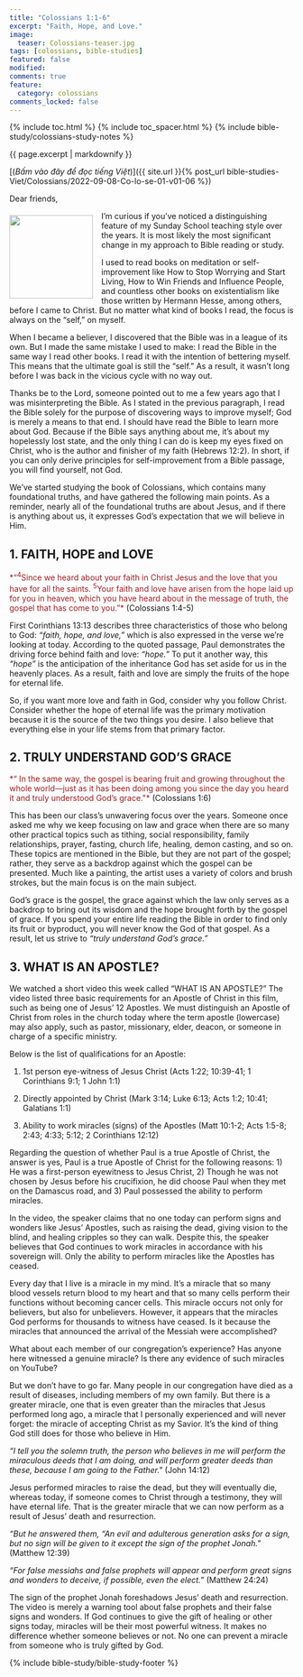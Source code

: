 ```yaml
---
title: "Colossians 1:1-6"
excerpt: "Faith, Hope, and Love."
image:
  teaser: Colossians-teaser.jpg
tags: [colossians, bible-studies]
featured: false
modified:
comments: true
feature:
  category: colossians
comments_locked: false
---
```


{% include toc.html %}
{% include toc_spacer.html %}
{% include bible-study/colossians-study-notes %}

{{ page.excerpt | markdownify }}

[(<em>Bấm vào đây để đọc tiếng Việt</em>)]({{ site.url }}{% post_url bible-studies-Viet/Colossians/2022-09-08-Co-lo-se-01-v01-06 %})

Dear friends,

<div>
<p>
<img alt src="{{ site.url }}/assets/images/Colossians-teaser.jpg" style="border: 0px none; margin: 7px 15px 0px 0px; max-width: 100%; height: 148px; padding: 0px; float: left;">
I’m curious if you’ve noticed a distinguishing feature of my Sunday School teaching style over the years. It is most likely the most significant change in my approach to Bible reading or study.
</p>
</div>

I used to read books on meditation or self-improvement like How to Stop Worrying and Start Living, How to Win Friends and Influence People, and countless other books on existentialism like those written by Hermann Hesse, among others, before I came to Christ. But no matter what kind of books I read, the focus is always on the “self,” on myself.

When I became a believer, I discovered that the Bible was in a league of its own. But I made the same mistake I used to make: I read the Bible in the same way I read other books. I read it with the intention of bettering myself. This means that the ultimate goal is still the “self.” As a result, it wasn’t long before I was back in the vicious cycle with no way out.

Thanks be to the Lord, someone pointed out to me a few years ago that I was misinterpreting the Bible. As I stated in the previous paragraph, I read the Bible solely for the purpose of discovering ways to improve myself; God is merely a means to that end. I should have read the Bible to learn more about God. Because if the Bible says anything about me, it’s about my hopelessly lost state, and the only thing I can do is keep my eyes fixed on Christ, who is the author and finisher of my faith (Hebrews 12:2). In short, if you can only derive principles for self-improvement from a Bible passage, you will find yourself, not God.

We’ve started studying the book of Colossians, which contains many foundational truths, and have gathered the following main points. As a reminder, nearly all of the foundational truths are about Jesus, and if there is anything about us, it expresses God’s expectation that we will believe in Him.

## 1.  FAITH, HOPE and LOVE

<span style="color: rgb(159, 29, 33);">
*“<sup>4</sup>Since we heard about your faith in Christ Jesus and the love that you have for all the saints. <sup>5</sup>Your faith and love have arisen from the hope laid up for you in heaven, which you have heard about in the message of truth, the gospel that has come to you.”*</span> (Colossians 1:4-5)

First Corinthians 13:13 describes three characteristics of those who belong to God: *“faith, hope, and love,”* which is also expressed in the verse we’re looking at today. According to the quoted passage, Paul demonstrates the driving force behind faith and love: *“hope.”* To put it another way, this *“hope”* is the anticipation of the inheritance God has set aside for us in the heavenly places. As a result, faith and love are simply the fruits of the hope for eternal life.

So, if you want more love and faith in God, consider why you follow Christ. Consider whether the hope of eternal life was the primary motivation because it is the source of the two things you desire. I also believe that everything else in your life stems from that primary factor.

## 2. TRULY UNDERSTAND GOD’S GRACE

<span style="color: rgb(159, 29, 33);">
*“ In the same way, the gospel is bearing fruit and growing throughout the whole world—just as it has been doing among you since the day you heard it and truly understood God’s grace."*</span> (Colossians 1:6)

This has been our class’s unwavering focus over the years. Someone once asked me why we keep focusing on law and grace when there are so many other practical topics such as tithing, social responsibility, family relationships, prayer, fasting, church life, healing, demon casting, and so on. These topics are mentioned in the Bible, but they are not part of the gospel; rather, they serve as a backdrop against which the gospel can be presented. Much like a painting, the artist uses a variety of colors and brush strokes, but the main focus is on the main subject.

God’s grace is the gospel, the grace against which the law only serves as a backdrop to bring out its wisdom and the hope brought forth by the gospel of grace. If you spend your entire life reading the Bible in order to find only its fruit or byproduct, you will never know the God of that gospel. As a result, let us strive to *“truly understand God’s grace.”*

## 3. WHAT IS AN APOSTLE?

We watched a short video this week called “WHAT IS AN APOSTLE?” The video listed three basic requirements for an Apostle of Christ in this film, such as being one of Jesus’ 12 Apostles. We must distinguish an Apostle of Christ from roles in the church today where the term apostle (lowercase) may also apply, such as pastor, missionary, elder, deacon, or someone in charge of a specific ministry.

Below is the list of qualifications for an Apostle:

1. 1st person eye-witness of Jesus Christ (Acts 1:22; 10:39-41; 1 Corinthians 9:1; 1 John 1:1)

2. Directly appointed by Christ (Mark 3:14; Luke 6:13; Acts 1:2; 10:41; Galatians 1:1)

3. Ability to work miracles (signs) of the Apostles (Matt 10:1-2; Acts 1:5-8; 2:43; 4:33; 5:12; 2 Corinthians 12:12)

Regarding the question of whether Paul is a true Apostle of Christ, the answer is yes, Paul is a true Apostle of Christ for the following reasons: 1) He was a first-person eyewitness to Jesus Christ, 2) Though he was not chosen by Jesus before his crucifixion, he did choose Paul when they met on the Damascus road, and 3) Paul possessed the ability to perform miracles.

In the video, the speaker claims that no one today can perform signs and wonders like Jesus’ Apostles, such as raising the dead, giving vision to the blind, and healing cripples so they can walk. Despite this, the speaker believes that God continues to work miracles in accordance with his sovereign will. Only the ability to perform miracles like the Apostles has ceased.

Every day that I live is a miracle in my mind. It’s a miracle that so many blood vessels return blood to my heart and that so many cells perform their functions without becoming cancer cells. This miracle occurs not only for believers, but also for unbelievers. However, it appears that the miracles God performs for thousands to witness have ceased. Is it because the miracles that announced the arrival of the Messiah were accomplished?

What about each member of our congregation’s experience? Has anyone here witnessed a genuine miracle? Is there any evidence of such miracles on YouTube?

But we don’t have to go far. Many people in our congregation have died as a result of diseases, including members of my own family. But there is a greater miracle, one that is even greater than the miracles that Jesus performed long ago, a miracle that I personally experienced and will never forget: the miracle of accepting Christ as my Savior. It’s the kind of thing God still does for those who believe in Him.

*“I tell you the solemn truth, the person who believes in me will perform the miraculous deeds that I am doing, and will perform greater deeds than these, because I am going to the Father."* (John 14:12)

Jesus performed miracles to raise the dead, but they will eventually die, whereas today, if someone comes to Christ through a testimony, they will have eternal life. That is the greater miracle that we can now perform as a result of Jesus’ death and resurrection.

*“But he answered them, “An evil and adulterous generation asks for a sign, but no sign will be given to it except the sign of the prophet Jonah."* (Matthew 12:39)

*“For false messiahs and false prophets will appear and perform great signs and wonders to deceive, if possible, even the elect.”* (Matthew 24:24)

The sign of the prophet Jonah foreshadows Jesus’ death and resurrection. The video is merely a warning tool about false prophets and their false signs and wonders. If God continues to give the gift of healing or other signs today, miracles will be their most powerful witness. It makes no difference whether someone believes or not. No one can prevent a miracle from  someone who is truly gifted by God.

{% include bible-study/bible-study-footer %}

